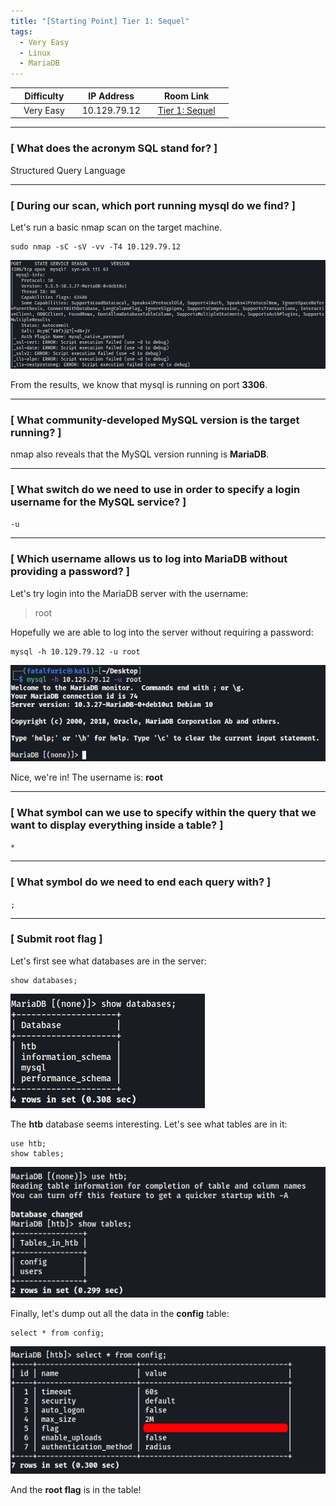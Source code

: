 ```yaml
---
title: "[Starting Point] Tier 1: Sequel"
tags:
  - Very Easy
  - Linux
  - MariaDB
---
```


|  | Difficulty |  |  IP Address   |  | Room Link |  |
|--| :--------: |--|:------------: |--| :--------:|--|
|  |  Very Easy |  |  10.129.79.12 |  | [Tier 1: Sequel](https://app.hackthebox.com/starting-point) |  |

---

### [ What does the acronym SQL stand for? ]

Structured Query Language

---

### [ During our scan, which port running mysql do we find? ]

Let's run a basic nmap scan on the target machine.

```
sudo nmap -sC -sV -vv -T4 10.129.79.12
```

![screenshot1](../assets/images/sequel/screenshot1.png)

From the results, we know that mysql is running on port **3306**.

---

### [ What community-developed MySQL version is the target running? ]

nmap also reveals that the MySQL version running is **MariaDB**.

---

### [ What switch do we need to use in order to specify a login username for the MySQL service? ]

`-u`

---

### [ Which username allows us to log into MariaDB without providing a password? ]

Let's try login into the MariaDB server with the username: 

> root

Hopefully we are able to log into the server without requiring a password:

```
mysql -h 10.129.79.12 -u root
```

![screenshot2](../assets/images/sequel/screenshot2.png)

Nice, we're in! The username is: **root**

---

### [ What symbol can we use to specify within the query that we want to display everything inside a table? ]

`*`

---

### [ What symbol do we need to end each query with? ]

`;`

---

### [ Submit root flag ]

Let's first see what databases are in the server:

```
show databases;
```

![screenshot3](../assets/images/sequel/screenshot3.png)

The **htb** database seems interesting. Let's see what tables are in it:

```
use htb;
show tables;
```

![screenshot4](../assets/images/sequel/screenshot4.png)

Finally, let's dump out all the data in the **config** table:

```
select * from config;
```

![screenshot5](../assets/images/sequel/screenshot5.png)

And the **root flag** is in the table!
